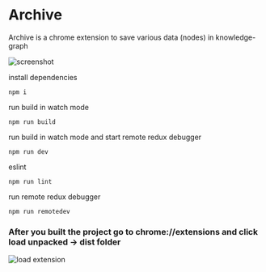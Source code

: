 # Archive

Archive is a chrome extension to save various data (nodes) in knowledge-graph

![screenshot](https://imgur.com/b81rgQ3.jpeg)

install dependencies
```
npm i
```

run build in watch mode
```
npm run build
```

run build in watch mode and start remote redux debugger
```
npm run dev
```

eslint
```
npm run lint
```

run remote redux debugger
```
npm run remotedev
```

### After you built the project go to chrome://extensions and click load unpacked -> dist folder

![load extension](https://imgur.com/AoQUxh7.jpeg)
